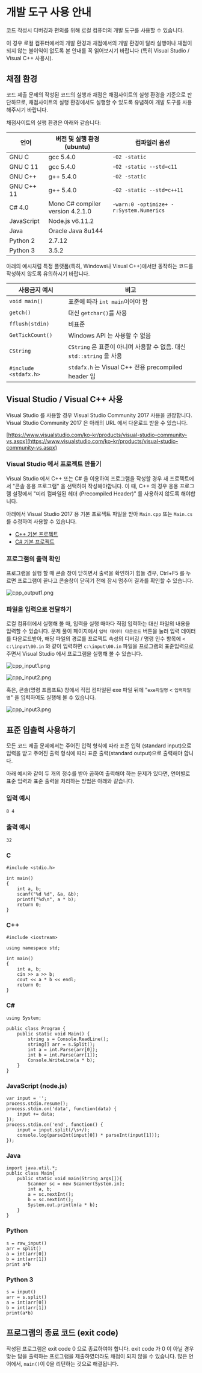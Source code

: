 <script>
document.children[0].children[1].children[0].children[0].remove()
</script>
<!--BEGIN-->

# 개발 도구 사용 안내

코드 작성시 디버깅과 편의를 위해 로컬 컴퓨터의 개발 도구를 사용할 수 있습니다.

이 경우 로컬 컴퓨터에서의 개발 환경과 채점에서의 개발 환경이 달라 실행이나 채점이 되지 않는 불이익이 없도록 본 안내를 꼭 읽어보시기 바랍니다 (특히 Visual Studio / Visual C++ 사용시).

## 채점 환경

코드 제출 문제의 작성된 코드의 실행과 채점은 채점사이트의 실행 환경을 기준으로 판단하므로, 
채점사이트의 실행 환경에서도 실행할 수 있도록 유념하여 개발 도구를 사용해주시기 바랍니다.

채점사이트의 실행 환경은 아래와 같습니다:

| 언어 | 버전 및 실행 환경 (ubuntu)| 컴파일러 옵션 |
|---|---|---|
| GNU C | gcc 5.4.0 | `-O2 -static` |
| GNU C 11 | gcc 5.4.0 | `-O2 -static --std=c11` |
| GNU C++ | g++ 5.4.0 | `-O2 -static` |
| GNU C++ 11 | g++ 5.4.0 | `-O2 -static --std=c++11` |
| C# 4.0 | Mono C# compiler version 4.2.1.0 | `-warn:0 -optimize+ -r:System.Numerics` |
| JavaScript | Node.js v6.11.2 | |
| Java | Oracle Java 8u144 | |
| Python 2 | 2.7.12 | |
| Python 3 | 3.5.2 | |

아래의 예시처럼 특정 플랫폼(특히, Windows나 Visual C++)에서만 동작하는 코드를 작성하지 않도록 유의하시기 바랍니다.

|사용금지 예시|비고|
|---|---|
|`void main()`|  표준에 따라 `int main`이어야 함|
|`getch()`| 대신 `getchar()`를 사용|
|`fflush(stdin)` | 비표준|
|`GetTickCount()` | Windows API 는 사용할 수 없음|
|`CString`| `CString` 은 표준이 아니며 사용할 수 없음. 대신 `std::string` 을 사용|
|`#include <stdafx.h>`|`stdafx.h` 는 Visual C++ 전용 precompiled header 임|

## Visual Studio / Visual C++ 사용

Visual Studio 를 사용할 경우 Visual Studio Community 2017 사용을 권장합니다. Visual Studio Community 2017 은 아래의 URL 에서 다운로드 받을 수 있습니다.

[https://www.visualstudio.com/ko-kr/products/visual-studio-community-vs.aspx](https://www.visualstudio.com/ko-kr/products/visual-studio-community-vs.aspx)

### Visual Studio 에서 프로젝트 만들기

Visual Studio 에서 C++ 또는 C# 을 이용하여 프로그램을 작성할 경우 새 프로젝트에서 "콘솔 응용 프로그램" 을 선택하여 작성해야합니다.
이 때, C++ 의 경우 응용 프로그램 설정에서 "미리 컴파일된 헤더 (Precompiled Header)" 를 사용하지 않도록 해야합니다.

아래에서 Visual Studio 2017 용 기본 프로젝트 파일을 받아 `Main.cpp` 또는 `Main.cs` 를 수정하여 사용할 수 있습니다.

* [C++ 기본 프로젝트](cpp_proj.zip)
* [C# 기본 프로젝트](cs_proj.zip)

### 프로그램의 출력 확인

프로그램을 실행 할 때 콘솔 창이 닫히면서 출력을 확인하기 힘들 경우,
Ctrl+F5 를 누르면 프로그램이 끝나고 콘솔창이 닫히기 전에 잠시 멈추어 결과를 확인할 수 있습니다.

![cpp_output1.png](cpp_output1.png)

### 파일을 입력으로 전달하기

로컬 컴퓨터에서 실행해 볼 때, 입력을 실행 때마다 직접 입력하는 대신 파일의 내용을 입력할 수 있습니다.
문제 풀이 페이지에서 `입력 데이터 다운로드` 버튼을 눌러 입력 데이터를 다운로드받아,
해당 파일의 경로를 프로젝트 속성의 디버깅 / 명령 인수 항목에 `< c:\input\00.in` 와 같이 입력하면 `c:\input\00.in` 파일을 프로그램의 표준입력으로 주면서
Visual Studio 에서 프로그램을 실행해 볼 수 있습니다.

![cpp_input1.png](cpp_input1.png)

![cpp_input2.png](cpp_input2.png)

혹은, 콘솔(명령 프롬프트) 창에서 직접 컴파일된 exe 파일 뒤에 "`exe파일명` < `입력파일명`" 을 입력하여도 실행해 볼 수 있습니다.

![cpp_input3.png](cpp_input3.png)

## 표준 입출력 사용하기

모든 코드 제출 문제에서는 주어진 입력 형식에 따라 표준 입력 (standard input)으로 입력을 받고 주어진 출력 형식에 따라 표준 출력(standard output)으로 출력해야 합니다.

아래 예시와 같이 두 개의 정수를 받아 곱하여 출력해야 하는 문제가 있다면, 언어별로 표준 입력과 표준 출력을 처리하는 방법은 아래와 같습니다.

### 입력 예시

```
8 4
```

### 출력 예시

```
32
```

### C

```
#include <stdio.h>

int main()
{
	int a, b;
	scanf("%d %d", &a, &b);
	printf("%d\n", a * b);
	return 0;
}
```

### C++

```
#include <iostream>

using namespace std;

int main()
{
	int a, b;
	cin >> a >> b;
	cout << a * b << endl;
    return 0;
}
```

### C&#35;

```
using System;

public class Program {
    public static void Main() {
        string s = Console.ReadLine();
        string[] arr = s.Split();
        int a = int.Parse(arr[0]);
        int b = int.Parse(arr[1]);
        Console.WriteLine(a * b);
    }
}
```

### JavaScript (node.js)

```
var input = '';
process.stdin.resume();
process.stdin.on('data', function(data) {
    input += data;
});
process.stdin.on('end', function() {
    input = input.split(/\s+/);
    console.log(parseInt(input[0]) * parseInt(input[1]));
});
```

### Java

```
import java.util.*;
public class Main{
    public static void main(String args[]){
        Scanner sc = new Scanner(System.in);
        int a, b;
        a = sc.nextInt();
        b = sc.nextInt();
        System.out.println(a * b);
    }
}
```

### Python

```
s = raw_input()
arr = split()
a = int(arr[0])
b = int(arr[1])
print a*b
```

### Python 3

```
s = input()
arr = s.split()
a = int(arr[0])
b = int(arr[1])
print(a*b)
```

## 프로그램의 종료 코드 (exit code)

작성된 프로그램은 exit code 0 으로 종료하여야 합니다. exit code 가 0 이 아닐 경우 맞는 답을 출력하는 프로그램을 제출하였더라도 채점이 되지 않을 수 있습니다. 많은 언어에서, `main()`이 0을 리턴하는 것으로 해결됩니다.

<!--END-->
